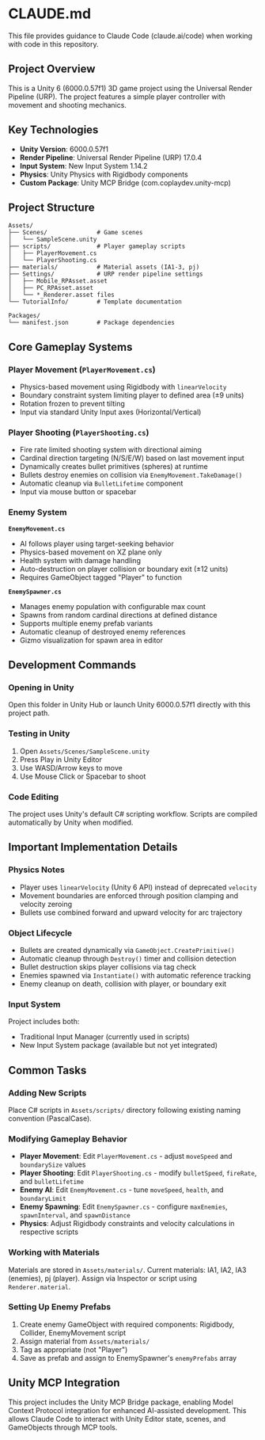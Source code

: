 # CLAUDE.md

This file provides guidance to Claude Code (claude.ai/code) when working with code in this repository.

## Project Overview

This is a Unity 6 (6000.0.57f1) 3D game project using the Universal Render Pipeline (URP). The project features a simple player controller with movement and shooting mechanics.

## Key Technologies

- **Unity Version**: 6000.0.57f1
- **Render Pipeline**: Universal Render Pipeline (URP) 17.0.4
- **Input System**: New Input System 1.14.2
- **Physics**: Unity Physics with Rigidbody components
- **Custom Package**: Unity MCP Bridge (com.coplaydev.unity-mcp)

## Project Structure

```
Assets/
├── Scenes/              # Game scenes
│   └── SampleScene.unity
├── scripts/             # Player gameplay scripts
│   ├── PlayerMovement.cs
│   └── PlayerShooting.cs
├── materials/           # Material assets (IA1-3, pj)
├── Settings/            # URP render pipeline settings
│   ├── Mobile_RPAsset.asset
│   ├── PC_RPAsset.asset
│   └── *_Renderer.asset files
└── TutorialInfo/        # Template documentation

Packages/
└── manifest.json        # Package dependencies
```

## Core Gameplay Systems

### Player Movement (`PlayerMovement.cs`)
- Physics-based movement using Rigidbody with `linearVelocity`
- Boundary constraint system limiting player to defined area (±9 units)
- Rotation frozen to prevent tilting
- Input via standard Unity Input axes (Horizontal/Vertical)

### Player Shooting (`PlayerShooting.cs`)
- Fire rate limited shooting system with directional aiming
- Cardinal direction targeting (N/S/E/W) based on last movement input
- Dynamically creates bullet primitives (spheres) at runtime
- Bullets destroy enemies on collision via `EnemyMovement.TakeDamage()`
- Automatic cleanup via `BulletLifetime` component
- Input via mouse button or spacebar

### Enemy System
**`EnemyMovement.cs`**
- AI follows player using target-seeking behavior
- Physics-based movement on XZ plane only
- Health system with damage handling
- Auto-destruction on player collision or boundary exit (±12 units)
- Requires GameObject tagged "Player" to function

**`EnemySpawner.cs`**
- Manages enemy population with configurable max count
- Spawns from random cardinal directions at defined distance
- Supports multiple enemy prefab variants
- Automatic cleanup of destroyed enemy references
- Gizmo visualization for spawn area in editor

## Development Commands

### Opening in Unity
Open this folder in Unity Hub or launch Unity 6000.0.57f1 directly with this project path.

### Testing in Unity
1. Open `Assets/Scenes/SampleScene.unity`
2. Press Play in Unity Editor
3. Use WASD/Arrow keys to move
4. Use Mouse Click or Spacebar to shoot

### Code Editing
The project uses Unity's default C# scripting workflow. Scripts are compiled automatically by Unity when modified.

## Important Implementation Details

### Physics Notes
- Player uses `linearVelocity` (Unity 6 API) instead of deprecated `velocity`
- Movement boundaries are enforced through position clamping and velocity zeroing
- Bullets use combined forward and upward velocity for arc trajectory

### Object Lifecycle
- Bullets are created dynamically via `GameObject.CreatePrimitive()`
- Automatic cleanup through `Destroy()` timer and collision detection
- Bullet destruction skips player collisions via tag check
- Enemies spawned via `Instantiate()` with automatic reference tracking
- Enemy cleanup on death, collision with player, or boundary exit

### Input System
Project includes both:
- Traditional Input Manager (currently used in scripts)
- New Input System package (available but not yet integrated)

## Common Tasks

### Adding New Scripts
Place C# scripts in `Assets/scripts/` directory following existing naming convention (PascalCase).

### Modifying Gameplay Behavior
- **Player Movement**: Edit `PlayerMovement.cs` - adjust `moveSpeed` and `boundarySize` values
- **Player Shooting**: Edit `PlayerShooting.cs` - modify `bulletSpeed`, `fireRate`, and `bulletLifetime`
- **Enemy AI**: Edit `EnemyMovement.cs` - tune `moveSpeed`, `health`, and `boundaryLimit`
- **Enemy Spawning**: Edit `EnemySpawner.cs` - configure `maxEnemies`, `spawnInterval`, and `spawnDistance`
- **Physics**: Adjust Rigidbody constraints and velocity calculations in respective scripts

### Working with Materials
Materials are stored in `Assets/materials/`. Current materials: IA1, IA2, IA3 (enemies), pj (player). Assign via Inspector or script using `Renderer.material`.

### Setting Up Enemy Prefabs
1. Create enemy GameObject with required components: Rigidbody, Collider, EnemyMovement script
2. Assign material from `Assets/materials/`
3. Tag as appropriate (not "Player")
4. Save as prefab and assign to EnemySpawner's `enemyPrefabs` array

## Unity MCP Integration

This project includes the Unity MCP Bridge package, enabling Model Context Protocol integration for enhanced AI-assisted development. This allows Claude Code to interact with Unity Editor state, scenes, and GameObjects through MCP tools.